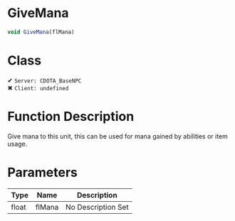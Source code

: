 # GiveMana
```js	
void GiveMana(flMana)
```
# Class
✔ `Server: CDOTA_BaseNPC`  
✖ `Client: undefined`  

# Function Description
Give mana to this unit, this can be used for mana gained by abilities or item usage.
# Parameters
Type|Name|Description
--|--|--
float|flMana|No Description Set

